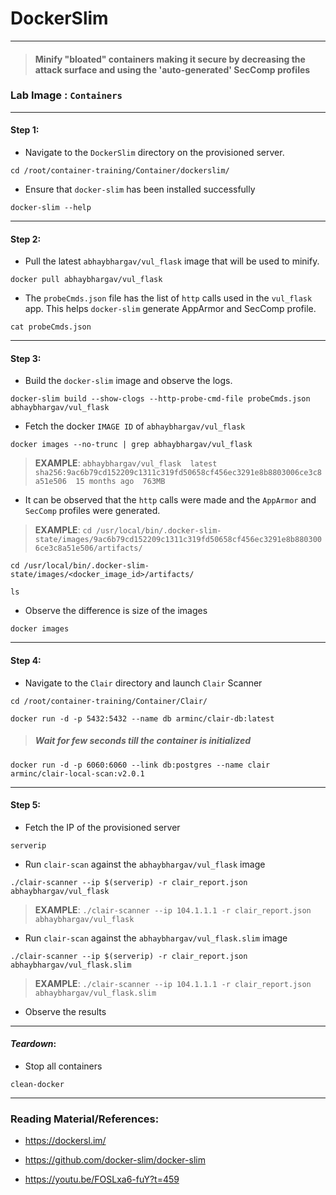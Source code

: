 # **DockerSlim**

---

> #### Minify "bloated" containers making it secure by decreasing the attack surface and using the 'auto-generated' SecComp profiles

### **Lab Image : `Containers`**

---

#### Step 1:

* Navigate to the `DockerSlim` directory on the provisioned server.

```commandline
cd /root/container-training/Container/dockerslim/
```

* Ensure that `docker-slim` has been installed successfully

```commandline
docker-slim --help
```

---

#### Step 2:

* Pull the latest `abhaybhargav/vul_flask` image that will be used to minify.

```commandline
docker pull abhaybhargav/vul_flask
```

* The `probeCmds.json` file has the list of `http` calls used in the `vul_flask` app. This helps `docker-slim` generate AppArmor and SecComp profile.

```commandline
cat probeCmds.json
```

---

#### Step 3:

* Build the `docker-slim` image and observe the logs.

```commandline
docker-slim build --show-clogs --http-probe-cmd-file probeCmds.json abhaybhargav/vul_flask
```

* Fetch the docker `IMAGE ID` of `abhaybhargav/vul_flask`

```commandline
docker images --no-trunc | grep abhaybhargav/vul_flask
```

> **EXAMPLE**: `abhaybhargav/vul_flask  latest  sha256:9ac6b79cd152209c1311c319fd50658cf456ec3291e8b8803006ce3c8a51e506  15 months ago  763MB`

* It can be observed that the `http` calls were made and the `AppArmor` and `SecComp` profiles were generated.

> **EXAMPLE**: `cd /usr/local/bin/.docker-slim-state/images/9ac6b79cd152209c1311c319fd50658cf456ec3291e8b8803006ce3c8a51e506/artifacts/ `

```commandline
cd /usr/local/bin/.docker-slim-state/images/<docker_image_id>/artifacts/
```
```commandline
ls
```

* Observe the difference is size of the images

```commandline
docker images
```

---

#### Step 4:

* Navigate to the `Clair` directory and launch `Clair` Scanner

```commandline
cd /root/container-training/Container/Clair/
```
```commandline
docker run -d -p 5432:5432 --name db arminc/clair-db:latest
```

> ##### Wait for few seconds till the container is initialized

```commandline
docker run -d -p 6060:6060 --link db:postgres --name clair arminc/clair-local-scan:v2.0.1
```

---

#### Step 5:

* Fetch the IP of the provisioned server

```commandline
serverip
```

* Run `clair-scan` against the `abhaybhargav/vul_flask` image

```commandline
./clair-scanner --ip $(serverip) -r clair_report.json abhaybhargav/vul_flask
```

> **EXAMPLE**: `./clair-scanner --ip 104.1.1.1 -r clair_report.json abhaybhargav/vul_flask`

* Run `clair-scan` against the `abhaybhargav/vul_flask.slim` image

```commandline
./clair-scanner --ip $(serverip) -r clair_report.json abhaybhargav/vul_flask.slim
```

> **EXAMPLE**: `./clair-scanner --ip 104.1.1.1 -r clair_report.json abhaybhargav/vul_flask.slim`

* Observe the results

---

#### *Teardown*:

* Stop all containers

```commandline
clean-docker
```

---

### Reading Material/References:

* https://dockersl.im/

* https://github.com/docker-slim/docker-slim

* https://youtu.be/FOSLxa6-fuY?t=459